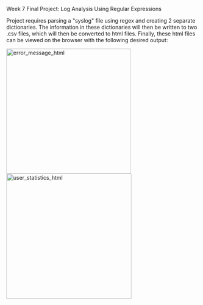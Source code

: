 Week 7 Final Project: Log Analysis Using Regular Expressions

Project requires parsing a "syslog" file using regex and creating 2 separate dictionaries. The information in these dictionaries will then be written to two .csv files, which will then be converted to html files. Finally, these html files can be viewed on the browser with the following desired output:


<img width="327" alt="error_message_html" src="https://user-images.githubusercontent.com/7923788/146034419-0bce31c8-ee5b-4d39-85df-2e1eb476e628.png">
<img width="328" alt="user_statistics_html" src="https://user-images.githubusercontent.com/7923788/146034423-aa6e389d-0e47-481a-b740-bccd584fd28c.png">
